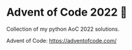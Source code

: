 # Advent of Code 2022 🎅

Collection of my python AoC 2022 solutions.

Advent of Code: https://adventofcode.com/
